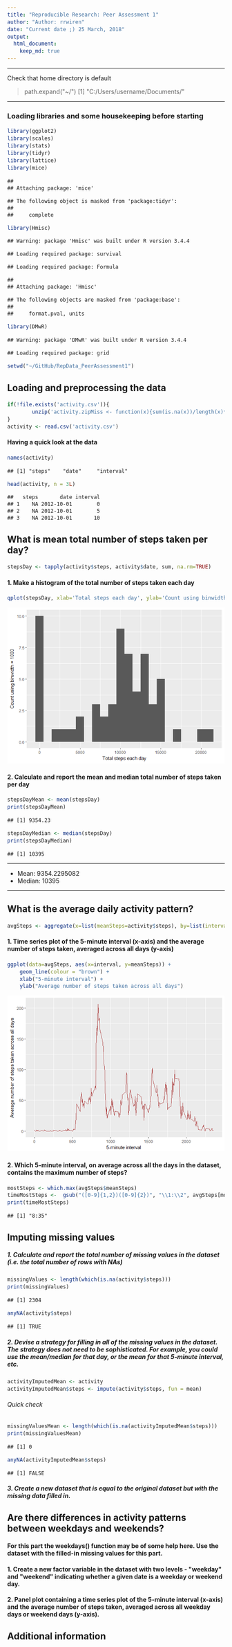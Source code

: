 ```yaml
---
title: "Reproducible Research: Peer Assessment 1"
author: "Author: rrwiren"
date: "Current date ;) 25 March, 2018"
output: 
  html_document:
    keep_md: true
---
```


---
Check that home directory is default
> path.expand("~/")
[1] "C:/Users/username/Documents/"
---

### Loading libraries and some housekeeping before starting


```r
library(ggplot2)
library(scales)
library(stats)
library(tidyr)
library(lattice)
library(mice)
```

```
## 
## Attaching package: 'mice'
```

```
## The following object is masked from 'package:tidyr':
## 
##     complete
```

```r
library(Hmisc)
```

```
## Warning: package 'Hmisc' was built under R version 3.4.4
```

```
## Loading required package: survival
```

```
## Loading required package: Formula
```

```
## 
## Attaching package: 'Hmisc'
```

```
## The following objects are masked from 'package:base':
## 
##     format.pval, units
```

```r
library(DMwR)
```

```
## Warning: package 'DMwR' was built under R version 3.4.4
```

```
## Loading required package: grid
```

```r
setwd("~/GitHub/RepData_PeerAssessment1")
```

## Loading and preprocessing the data


```r
if(!file.exists('activity.csv')){
        unzip('activity.zipMiss <- function(x){sum(is.na(x))/length(x)*100}p')
}
activity <- read.csv('activity.csv')
```
#### Having a quick look at the data


```r
names(activity)
```

```
## [1] "steps"    "date"     "interval"
```


```r
head(activity, n = 3L)
```

```
##   steps       date interval
## 1    NA 2012-10-01        0
## 2    NA 2012-10-01        5
## 3    NA 2012-10-01       10
```







## What is mean total number of steps taken per day?


```r
stepsDay <- tapply(activity$steps, activity$date, sum, na.rm=TRUE)
```



#### 1. Make a histogram of the total number of steps taken each day


```r
qplot(stepsDay, xlab='Total steps each day', ylab='Count using binwidth = 1000', binwidth=1000)
```

![](PA1_template_files/figure-html/unnamed-chunk-10-1.png)<!-- -->

#### 2. Calculate and report the mean and median total number of steps taken per day


```r
stepsDayMean <- mean(stepsDay)
print(stepsDayMean)
```

```
## [1] 9354.23
```

```r
stepsDayMedian <- median(stepsDay)
print(stepsDayMedian)
```

```
## [1] 10395
```

---
* Mean: 9354.2295082
* Median:  10395
---

## What is the average daily activity pattern?


```r
avgSteps <- aggregate(x=list(meanSteps=activity$steps), by=list(interval=activity$interval), FUN=mean, na.rm=TRUE)
```

#### 1. Time series plot of the 5-minute interval (x-axis) and the average number of steps taken, averaged across all days (y-axis)


```r
ggplot(data=avgSteps, aes(x=interval, y=meanSteps)) +
    geom_line(colour = "brown") +
    xlab("5-minute interval") +
    ylab("Average number of steps taken across all days") 
```

![](PA1_template_files/figure-html/unnamed-chunk-14-1.png)<!-- -->

#### 2. Which 5-minute interval, on average across all the days in the dataset, contains the maximum number of steps?


```r
mostSteps <- which.max(avgSteps$meanSteps)
timeMostSteps <-  gsub("([0-9]{1,2})([0-9]{2})", "\\1:\\2", avgSteps[mostSteps,'interval'])
print(timeMostSteps)
```

```
## [1] "8:35"
```

## Imputing missing values

##### 1. Calculate and report the total number of missing values in the dataset (i.e. the total number of rows with NAs)


```r
missingValues <- length(which(is.na(activity$steps)))
print(missingValues)
```

```
## [1] 2304
```


```r
anyNA(activity$steps)
```

```
## [1] TRUE
```

##### 2. Devise a strategy for filling in all of the missing values in the dataset. The strategy does not need to be sophisticated. For example, you could use the mean/median for that day, or the mean for that 5-minute interval, etc.


```r
activityImputedMean <- activity
activityImputedMean$steps <- impute(activity$steps, fun = mean)
```

###### Quick check


```r
missingValuesMean <- length(which(is.na(activityImputedMean$steps)))
print(missingValuesMean)
```

```
## [1] 0
```


```r
anyNA(activityImputedMean$steps)
```

```
## [1] FALSE
```

##### 3. Create a new dataset that is equal to the original dataset but with the missing data filled in.


## Are there differences in activity patterns between weekdays and weekends?

#### For this part the weekdays() function may be of some help here. Use the dataset with the filled-in missing values for this part.

#### 1. Create a new factor variable in the dataset with two levels - "weekday" and "weekend" indicating whether a given date is a weekday or weekend day.

#### 2. Panel plot containing a time series plot of the 5-minute interval (x-axis) and the average number of steps taken, averaged across all weekday days or weekend days (y-axis). 


## Additional information

